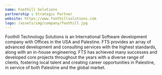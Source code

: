 ```yaml
---
name: Foothill Solutions
partnership : Strategic Partner
website: https://www.foothillsolutions.com
logo: /assets/img/company/foothill.jpg
---
```


Foothill Technology Solutions is an International Software development company with Offices in the USA and Palestine. FTS provides an array of advanced development and consulting services with the highest standards, along with an in-house engineering.
FTS has achieved many successes and developed core projects throughout the years with a diverse range of clients, fostering local talent and creating career opportunities in Palestine, in service of both Palestine and the global market.